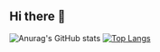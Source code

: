 ## Hi there 👋
![Anurag's GitHub stats](https://github-readme-stats.vercel.app/api?username=dhung0811&show_icons=true,&hide=contribs,&theme=swift)
[![Top Langs](https://github-readme-stats.vercel.app/api/top-langs/?username=dhung0811&hide=jupiternotebook)](https://github.com/anuraghazra/github-readme-stats)
<!--
**dhung0811/dhung0811** is a ✨ _special_ ✨ repository because its `README.md` (this file) appears on your GitHub profile.

Here are some ideas to get you started:

- 🔭 I’m currently working on ...
- 🌱 I’m currently learning ...
- 👯 I’m looking to collaborate on ...
- 🤔 I’m looking for help with ...
- 💬 Ask me about ...
- 📫 How to reach me: ...
- 😄 Pronouns: ...
- ⚡ Fun fact: ...
-->
